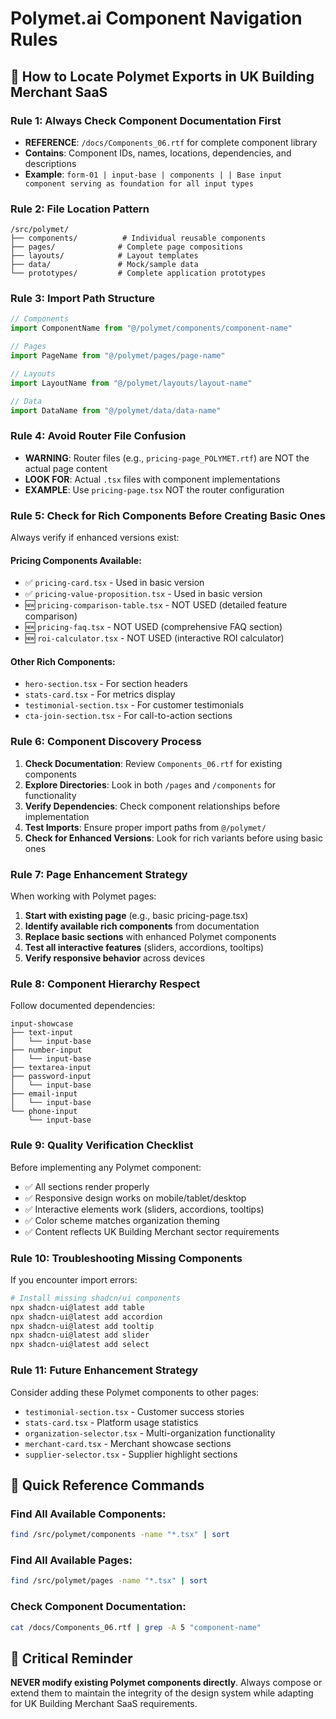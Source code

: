 # Polymet.ai Component Navigation Rules

## 🎯 How to Locate Polymet Exports in UK Building Merchant SaaS

### Rule 1: Always Check Component Documentation First
- **REFERENCE**: `/docs/Components_06.rtf` for complete component library
- **Contains**: Component IDs, names, locations, dependencies, and descriptions
- **Example**: `form-01 | input-base | components | | Base input component serving as foundation for all input types`

### Rule 2: File Location Pattern
```
/src/polymet/
├── components/          # Individual reusable components
├── pages/              # Complete page compositions  
├── layouts/            # Layout templates
├── data/               # Mock/sample data
└── prototypes/         # Complete application prototypes
```

### Rule 3: Import Path Structure
```typescript
// Components
import ComponentName from "@/polymet/components/component-name"

// Pages  
import PageName from "@/polymet/pages/page-name"

// Layouts
import LayoutName from "@/polymet/layouts/layout-name"

// Data
import DataName from "@/polymet/data/data-name"
```

### Rule 4: Avoid Router File Confusion
- **WARNING**: Router files (e.g., `pricing-page_POLYMET.rtf`) are NOT the actual page content
- **LOOK FOR**: Actual `.tsx` files with component implementations
- **EXAMPLE**: Use `pricing-page.tsx` NOT the router configuration

### Rule 5: Check for Rich Components Before Creating Basic Ones
Always verify if enhanced versions exist:

#### Pricing Components Available:
- ✅ `pricing-card.tsx` - Used in basic version
- ✅ `pricing-value-proposition.tsx` - Used in basic version  
- 🆕 `pricing-comparison-table.tsx` - NOT USED (detailed feature comparison)
- 🆕 `pricing-faq.tsx` - NOT USED (comprehensive FAQ section)
- 🆕 `roi-calculator.tsx` - NOT USED (interactive ROI calculator)

#### Other Rich Components:
- `hero-section.tsx` - For section headers
- `stats-card.tsx` - For metrics display
- `testimonial-section.tsx` - For customer testimonials  
- `cta-join-section.tsx` - For call-to-action sections

### Rule 6: Component Discovery Process
1. **Check Documentation**: Review `Components_06.rtf` for existing components
2. **Explore Directories**: Look in both `/pages` and `/components` for functionality
3. **Verify Dependencies**: Check component relationships before implementation
4. **Test Imports**: Ensure proper import paths from `@/polymet/`
5. **Check for Enhanced Versions**: Look for rich variants before using basic ones

### Rule 7: Page Enhancement Strategy
When working with Polymet pages:
1. **Start with existing page** (e.g., basic pricing-page.tsx)
2. **Identify available rich components** from documentation
3. **Replace basic sections** with enhanced Polymet components
4. **Test all interactive features** (sliders, accordions, tooltips)
5. **Verify responsive behavior** across devices

### Rule 8: Component Hierarchy Respect
Follow documented dependencies:
```
input-showcase
├── text-input
│   └── input-base
├── number-input  
│   └── input-base
├── textarea-input
├── password-input
│   └── input-base
├── email-input
│   └── input-base
└── phone-input
    └── input-base
```

### Rule 9: Quality Verification Checklist
Before implementing any Polymet component:
- ✅ All sections render properly
- ✅ Responsive design works on mobile/tablet/desktop  
- ✅ Interactive elements work (sliders, accordions, tooltips)
- ✅ Color scheme matches organization theming
- ✅ Content reflects UK Building Merchant sector requirements

### Rule 10: Troubleshooting Missing Components
If you encounter import errors:
```bash
# Install missing shadcn/ui components
npx shadcn-ui@latest add table
npx shadcn-ui@latest add accordion  
npx shadcn-ui@latest add tooltip
npx shadcn-ui@latest add slider
npx shadcn-ui@latest add select
```

### Rule 11: Future Enhancement Strategy
Consider adding these Polymet components to other pages:
- `testimonial-section.tsx` - Customer success stories
- `stats-card.tsx` - Platform usage statistics
- `organization-selector.tsx` - Multi-organization functionality
- `merchant-card.tsx` - Merchant showcase sections
- `supplier-selector.tsx` - Supplier highlight sections

## 🎯 Quick Reference Commands

### Find All Available Components:
```bash
find /src/polymet/components -name "*.tsx" | sort
```

### Find All Available Pages:
```bash  
find /src/polymet/pages -name "*.tsx" | sort
```

### Check Component Documentation:
```bash
cat /docs/Components_06.rtf | grep -A 5 "component-name"
```

## 🚨 Critical Reminder
**NEVER modify existing Polymet components directly**. Always compose or extend them to maintain the integrity of the design system while adapting for UK Building Merchant SaaS requirements.
